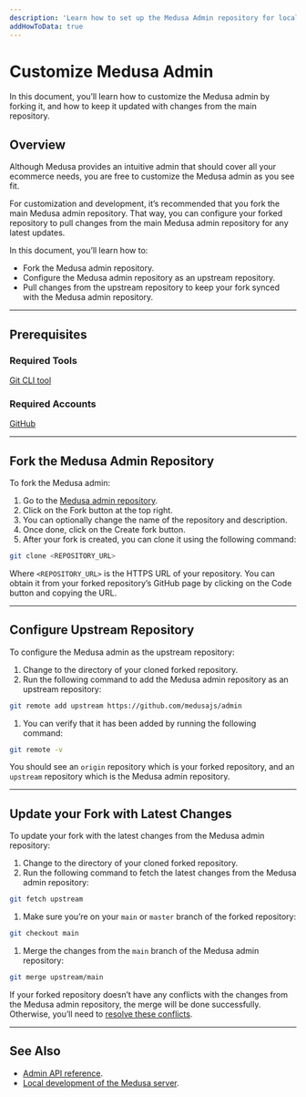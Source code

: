 ```yaml
---
description: 'Learn how to set up the Medusa Admin repository for local development and customization. This includes cloning the GitHub repository and adding an upstream repository.'
addHowToData: true
---
```


# Customize Medusa Admin

In this document, you’ll learn how to customize the Medusa admin by forking it, and how to keep it updated with changes from the main repository.

## Overview

Although Medusa provides an intuitive admin that should cover all your ecommerce needs, you are free to customize the Medusa admin as you see fit.

For customization and development, it’s recommended that you fork the main Medusa admin repository. That way, you can configure your forked repository to pull changes from the main Medusa admin repository for any latest updates.

In this document, you’ll learn how to:

- Fork the Medusa admin repository.
- Configure the Medusa admin repository as an upstream repository.
- Pull changes from the upstream repository to keep your fork synced with the Medusa admin repository.

---

## Prerequisites

### Required Tools

[Git CLI tool](../development/backend/prepare-environment.mdx#git)

### Required Accounts

[GitHub](https://github.com/)

---

## Fork the Medusa Admin Repository

To fork the Medusa admin:

1. Go to the [Medusa admin repository](https://github.com/medusajs/admin).
2. Click on the Fork button at the top right.
3. You can optionally change the name of the repository and description.
4. Once done, click on the Create fork button.
5. After your fork is created, you can clone it using the following command:

```bash
git clone <REPOSITORY_URL>
```

Where `<REPOSITORY_URL>` is the HTTPS URL of your repository. You can obtain it from your forked repository’s GitHub page by clicking on the Code button and copying the URL.

---

## Configure Upstream Repository

To configure the Medusa admin as the upstream repository:

1. Change to the directory of your cloned forked repository. 
2. Run the following command to add the Medusa admin repository as an upstream repository:

```bash
git remote add upstream https://github.com/medusajs/admin
```

1. You can verify that it has been added by running the following command:

```bash
git remote -v
```

You should see an `origin` repository which is your forked repository, and an `upstream` repository which is the Medusa admin repository.

---

## Update your Fork with Latest Changes

To update your fork with the latest changes from the Medusa admin repository:

1. Change to the directory of your cloned forked repository.
2. Run the following command to fetch the latest changes from the Medusa admin repository:

```bash
git fetch upstream
```

1. Make sure you’re on your `main` or `master` branch of the forked repository:

```bash
git checkout main
```

1. Merge the changes from the `main` branch of the Medusa admin repository:

```bash
git merge upstream/main
```

If your forked repository doesn’t have any conflicts with the changes from the Medusa admin repository, the merge will be done successfully. Otherwise, you’ll need to [resolve these conflicts](https://docs.github.com/en/pull-requests/collaborating-with-pull-requests/addressing-merge-conflicts/resolving-a-merge-conflict-using-the-command-line).

---

## See Also

- [Admin API reference](/api/admin).
- [Local development of the Medusa server](../development/fundamentals/local-development.md).
